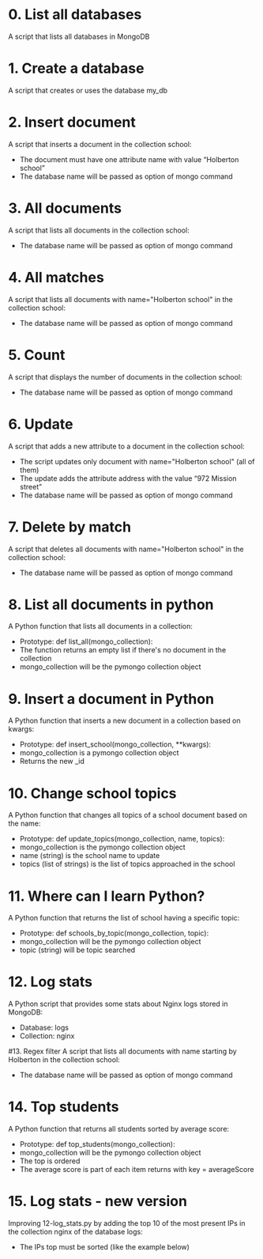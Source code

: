 # 0. List all databases
A script that lists all databases in MongoDB

# 1. Create a database
A script that creates or uses the database my_db

# 2. Insert document
A script that inserts a document in the collection school:

* The document must have one attribute name with value “Holberton school”
* The database name will be passed as option of mongo command

# 3. All documents
A script that lists all documents in the collection school:

* The database name will be passed as option of mongo command

# 4. All matches
A script that lists all documents with name="Holberton school" in the collection school:

* The database name will be passed as option of mongo command

# 5. Count
A script that displays the number of documents in the collection school:

* The database name will be passed as option of mongo command

# 6. Update
A script that adds a new attribute to a document in the collection school:

* The script updates only document with name="Holberton school" (all of them)
* The update adds the attribute address with the value “972 Mission street”
* The database name will be passed as option of mongo command

# 7. Delete by match
A script that deletes all documents with name="Holberton school" in the collection school:

* The database name will be passed as option of mongo command

# 8. List all documents in python
A Python function that lists all documents in a collection:

* Prototype: def list_all(mongo_collection):
* The function returns an empty list if there's no document in the collection
* mongo_collection will be the pymongo collection object

# 9. Insert a document in Python
A Python function that inserts a new document in a collection based on kwargs:

* Prototype: def insert_school(mongo_collection, **kwargs):
* mongo_collection is a pymongo collection object
* Returns the new _id

# 10. Change school topics
A Python function that changes all topics of a school document based on the name:

* Prototype: def update_topics(mongo_collection, name, topics):
* mongo_collection is the pymongo collection object
* name (string) is the school name to update
* topics (list of strings) is the list of topics approached in the school

# 11. Where can I learn Python?
A Python function that returns the list of school having a specific topic:

* Prototype: def schools_by_topic(mongo_collection, topic):
* mongo_collection will be the pymongo collection object
* topic (string) will be topic searched

# 12.  Log stats
A Python script that provides some stats about Nginx logs stored in MongoDB:

* Database: logs
* Collection: nginx

#13. Regex filter
A script that lists all documents with name starting by Holberton in the collection school:

* The database name will be passed as option of mongo command

# 14. Top students
A Python function that returns all students sorted by average score:

* Prototype: def top_students(mongo_collection):
* mongo_collection will be the pymongo collection object
* The top is ordered
* The average score is part of each item returns with key = averageScore

# 15. Log stats - new version
Improving 12-log_stats.py by adding the top 10 of the most present IPs in the collection nginx of the database logs:

* The IPs top must be sorted (like the example below)
